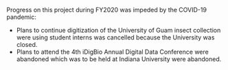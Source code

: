 Progress on this project during FY2020 was impeded by the COVID-19 pandemic:
* Plans to continue digitization of the University of Guam insect collection were using student interns was cancelled because the University was closed.
* Plans to attend the 4th iDigBio Annual Digital Data Conference were abandoned which was to be held at Indiana University were abandoned.
